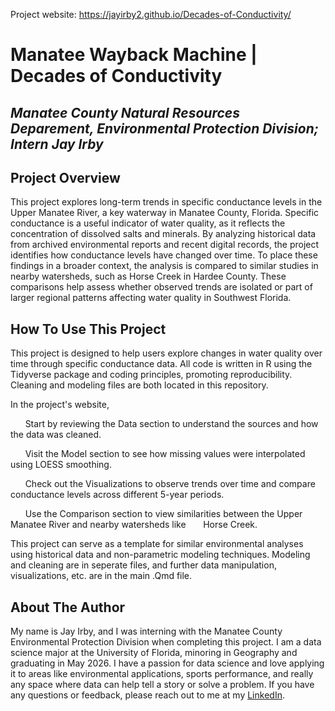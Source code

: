 Project website: https://jayirby2.github.io/Decades-of-Conductivity/

# Manatee Wayback Machine | Decades of Conductivity

## _Manatee County Natural Resources Deparement, Environmental Protection Division; Intern Jay Irby_

## Project Overview

This project explores long-term trends in specific conductance levels in the Upper Manatee River, a 
key waterway in Manatee County, Florida. Specific conductance is a useful indicator of water quality, 
as it reflects the concentration of dissolved salts and minerals. By analyzing historical data from 
archived environmental reports and recent digital records, the project identifies how conductance levels 
have changed over time. To place these findings in a broader context, the analysis is compared to similar 
studies in nearby watersheds, such as Horse Creek in Hardee County. These comparisons help assess whether 
observed trends are isolated or part of larger regional patterns affecting water quality in Southwest Florida.

## How To Use This Project

This project is designed to help users explore changes in water quality over time through specific conductance data. 
All code is written in R using the Tidyverse package and coding principles, promoting reproducibility. Cleaning and modeling
files are both located in this repository.

In the 
project's website,

&nbsp;&nbsp;&nbsp;&nbsp;&nbsp;&nbsp;Start by reviewing the Data section to understand the sources and how the data was cleaned.

&nbsp;&nbsp;&nbsp;&nbsp;&nbsp;&nbsp;Visit the Model section to see how missing values were interpolated using LOESS smoothing.

&nbsp;&nbsp;&nbsp;&nbsp;&nbsp;&nbsp;Check out the Visualizations to observe trends over time and compare conductance levels across different 5-year periods.

&nbsp;&nbsp;&nbsp;&nbsp;&nbsp;&nbsp;Use the Comparison section to view similarities between the Upper Manatee River and nearby watersheds like
&nbsp;&nbsp;&nbsp;&nbsp;&nbsp;&nbsp;Horse Creek.

This project can serve as a template for similar environmental analyses using historical data and 
non-parametric modeling techniques. Modeling and cleaning are in seperate files, and further data manipulation, visualizations, etc. are in the main .Qmd file.

## About The Author

My name is Jay Irby, and I was interning with the Manatee County Environmental Protection Division when completing this project.
I am a data science major at the University of Florida, minoring in Geography and graduating in May 2026. I have a passion for 
data science and love applying it to areas like environmental applications, sports performance, 
and really any space where data can help tell a story or solve a problem. If you have any questions or feedback, please reach out to me
at my [LinkedIn](https://www.linkedin.com/in/jay-irby/).
